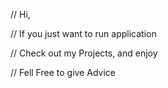 // Hi,

// If you just want to run application

// Check out my Projects, and enjoy

// Fell Free to give Advice
